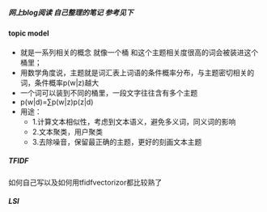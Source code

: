##### 网上blog阅读 自己整理的笔记 参考见下

#### topic model
* 就是一系列相关的概念 就像一个桶 和这个主题相关度很高的词会被装进这个桶里； 
* 用数学角度说，主题就是词汇表上词语的条件概率分布，与主题密切相关的词，条件概率p(w|z)越大
* 一个词可以装到不同的桶里，一段文字往往含有多个主题
* p(w|d)=∑p(w|z)p(z|d) 
* 用途：
    * 1.计算文本相似性，考虑到文本语义，避免多义词，同义词的影响
    * 2.文本聚类，用户聚类
    * 3.去除噪音，保留最正确的主题，更好的刻画文本主题
          
##### TFIDF
如何自己写以及如何用tfidfvectorizor都比较熟了

##### LSI













